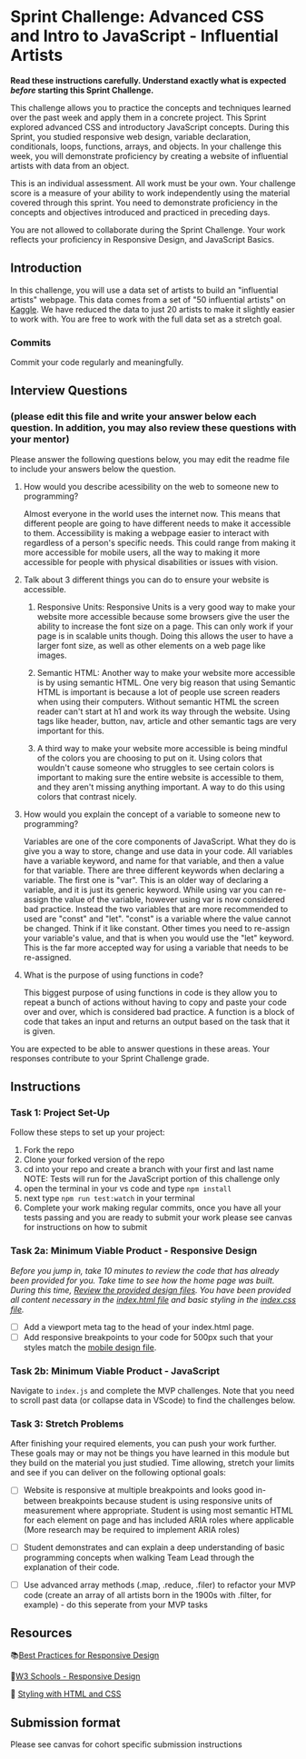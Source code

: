 # Sprint Challenge: Advanced CSS and Intro to JavaScript - Influential Artists

**Read these instructions carefully. Understand exactly what is expected _before_ starting this Sprint Challenge.**

This challenge allows you to practice the concepts and techniques learned over the past week and apply them in a concrete project. This Sprint explored advanced CSS and introductory JavaScript concepts. During this Sprint, you studied responsive web design, variable declaration, conditionals, loops, functions, arrays, and objects. In your challenge this week, you will demonstrate proficiency by creating a website of influential artists with data from an object.

This is an individual assessment. All work must be your own. Your challenge score is a measure of your ability to work independently using the material covered through this sprint. You need to demonstrate proficiency in the concepts and objectives introduced and practiced in preceding days.

You are not allowed to collaborate during the Sprint Challenge. Your work reflects your proficiency in Responsive Design, and JavaScript Basics.


## Introduction

In this challenge, you will use a data set of artists to build an "influential artists" webpage. This data comes from a set of "50 influential artists" on [Kaggle](https://www.kaggle.com/ikarus777/best-artworks-of-all-time). We have reduced the data to just 20 artists to make it slightly easier to work with. You are free to work with the full data set as a stretch goal.

### Commits

Commit your code regularly and meaningfully. 

## Interview Questions
### (please edit this file and write your answer below each question. In addition, you may also review these questions with your mentor)

Please answer the following questions below, you may edit the readme file to include your answers below the question.

1. How would you describe acessibility on the web to someone new to programming?

    Almost everyone in the world uses the internet now. This means that different people are going to have different needs to make it accessible to them. Accessibility is making a webpage easier to interact with regardless of a person's specific needs. This could range from making it more accessible for mobile users, all the way to making it more accessible for people with physical disabilities or issues with vision. 

2. Talk about 3 different things you can do to ensure your website is accessible. 

    1. Responsive Units: Responsive Units is a very good way to make your website more accessible because some browsers give the user the ability to increase the font size on a page. This can only work if your page is in scalable units though. Doing this allows the user to have a larger font size, as well as other elements on a web page like images. 
    
    2. Semantic HTML: Another way to make your website more accessible is by using semantic HTML. One very big reason that using Semantic HTML is important is because a lot of people use screen readers when using their computers. Without semantic HTML the screen reader can't start at h1 and work its way through the website. Using tags like header, button, nav, article and other semantic tags are very important for this. 

    3. A third way to make your website more accessible is being mindful of the colors you are choosing to put on it. Using colors that wouldn't cause someone who struggles to see certain colors is important to making sure the entire website is accessible to them, and they aren't missing anything important. A way to do this using colors that contrast nicely. 

3. How would you explain the concept of a variable to someone new to programming?

    Variables are one of the core components of JavaScript. What they do is give you a way to store, change and use data in your code. All variables have a variable keyword, and name for that variable, and then a value for that variable.  There are three different keywords when declaring a variable. The first one is "var". This is an older way of declaring a variable, and it is just its generic keyword. While using var you can re-assign the value of the variable, however using var is now considered bad practice. Instead the two variables that are more recommended to used are "const" and "let". "const" is a variable where the value cannot be changed. Think if it like constant. Other times you need to re-assign your variable's value, and that is when you would use the "let" keyword. This is the far more accepted way for using a variable that needs to be re-assigned.

4. What is the purpose of using functions in code?

    This biggest purpose of using functions in code is they allow you to repeat a bunch of actions without having to copy and paste your code over and over, which is considered bad practice. A function is a block of code that takes an input and returns an output based on the task that it is given. 

You are expected to be able to answer questions in these areas. Your responses contribute to your Sprint Challenge grade. 

## Instructions

### Task 1: Project Set-Up

Follow these steps to set up your project:

1. Fork the repo
2. Clone your forked version of the repo
3. cd into your repo and create a branch with your first and last name
NOTE: Tests will run for the JavaScript portion of this challenge only
4. open the terminal in your vs code and type `npm install`
5. next type `npm run test:watch` in your terminal
6. Complete your work making regular commits, once you have all your tests passing and you are ready to submit your work please see canvas for instructions on how to submit

### Task 2a:  Minimum Viable Product - Responsive Design

*Before you jump in, take 10 minutes to review the code that has already been provided for you. Take time to see how the home page was built. During this time, [Review the provided design files](design/). You have been provided all content necessary in the [index.html file](index.html) and basic styling in the [index.css file](css/index.css).*

* [ ] Add a viewport meta tag to the head of your index.html page.
* [ ] Add responsive breakpoints to your code for 500px such that your styles match the [mobile design file](design/Mobile.png).

### Task 2b: Minimum Viable Product - JavaScript

Navigate to `index.js` and complete the MVP challenges. Note that you need to scroll past data (or collapse data in VScode) to find the challenges below.

### Task 3: Stretch Problems

After finishing your required elements, you can push your work further. These goals may or may not be things you have learned in this module but they build on the material you just studied. Time allowing, stretch your limits and see if you can deliver on the following optional goals:

* [ ] Website is responsive at multiple breakpoints and looks good in-between breakpoints because student is using responsive units of measurement where appropriate. Student is using most semantic HTML for each element on page and has included ARIA roles where applicable (More research may be required to implement ARIA roles)  
* [ ] Student demonstrates and can explain a deep understanding of basic programming concepts when walking Team Lead through the explanation of their code.
* [ ] Use advanced array methods (.map, .reduce, .filer) to refactor your MVP code (create an array of all artists born in the 1900s with .filter, for example) - do this seperate from your MVP tasks


## Resources

📚[Best Practices for Responsive Design](https://www.browserstack.com/guide/responsive-design-breakpoints)

🤝[W3 Schools - Responsive Design](https://www.w3schools.com/html/html_responsive.asp)

👀 [Styling with HTML and CSS](https://www.w3schools.com/html/html_css.asp)

## Submission format

Please see canvas for cohort specific submission instructions 
